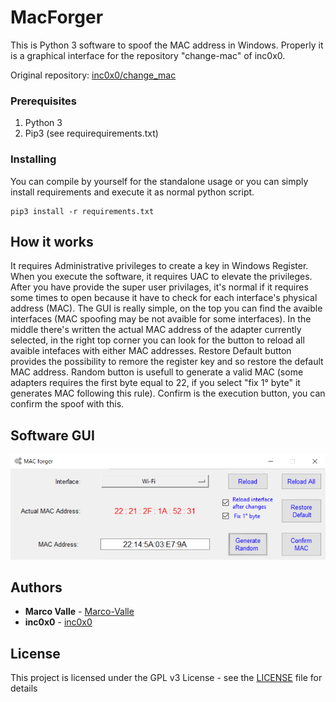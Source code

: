 # MacForger
This is Python 3 software to spoof the MAC address in Windows. Properly it is a graphical interface for the repository "change-mac" of inc0x0.

Original repository:
[inc0x0/change_mac](https://github.com/inc0x0/change-mac)

### Prerequisites

1) Python 3
2) Pip3 (see requirequirements.txt)


### Installing

You can compile by yourself for the standalone usage or you can simply install requirements and execute it as normal python script.
```
pip3 install -r requirements.txt 
```

## How it works

It requires Administrative privileges to create a key in Windows Register.
When you execute the software, it requires UAC to elevate the privileges.
After you have provide the super user privilages, it's normal if it requires some times to open because it have to check for each interface's physical address (MAC).
The GUI is really simple, on the top you can find the avaible interfaces (MAC spoofing may be not avaible for some interfaces). In the middle there's written the actual MAC address of the adapter currently selected, in the right top corner you can look for the button to reload all avaible intefaces with either MAC addresses.
Restore Default button provides the possibility to remore the register key and so restore the default MAC address.
Random button is usefull to generate a valid MAC (some adapters requires the first byte equal to 22, if you select "fix 1° byte" it generates MAC following this rule).
Confirm is the execution button, you can confirm the spoof with this.


## Software GUI
![GUI](https://github.com/Marco-Valle/MacForger/blob/main/gui.png)

## Authors

* **Marco Valle** - [Marco-Valle](https://github.com/Marco-Valle)
* **inc0x0** - [inc0x0](https://github.com/inc0x0)

## License

This project is licensed under the GPL v3 License - see the [LICENSE](LICENSE) file for details
